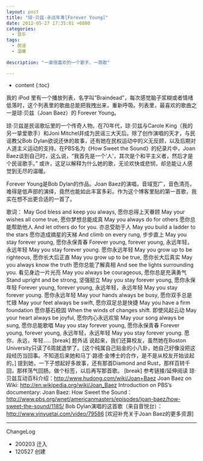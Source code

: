 ```yaml
---
layout: post
title: "琼·贝兹-永远年青[Forever Young]"
date: 2012-05-27 17:35:01 +0800
categories:
  - 音乐
tags:
  - 民谣 
  - 温暖
  
description: "一直很喜欢的一个歌手、一首歌"

---
```

* content
{:toc}

我的 iPod 里有一个播放列表，名字叫”Braindead”，每次感觉脑子浆糊或者情绪低落时，这个列表里的歌曲总能把我拽出来，重新呼吸。列表里，最喜欢的歌曲之一是琼·贝兹（Joan Baez）的 Forever Young。

琼·贝兹是民谣歌坛里的一个传奇人物。在70年代，琼·贝兹与Carole King（我的另一挚爱歌手）和Joni Mitchel并成为民谣三大天后。除了创作演唱的天才，与民谣教父Bob Dylan欲说还休的故事，还有她在民权运动中的义无反顾，以及后期对人道主义运动的支持。在PBS名为《How Sweet the Sound》的纪录片中，Joan Baez谈到自己时，这么说，“我首先是一个‘人’，其次是个和平主义者，然后才是个民谣歌手。” 或许，这足以解释为什么她的歌，无论欢快或悲悯，却总能让人感觉到无尽的温暖。

Forever Young是Bob Dylan的作品。Joan Baez的演唱，音域宽广，音色清亮，难得是低声部的演绎，竟然也能如此丰富多彩。作为这个博客里贴的第一首歌，我实在想不出更合适的一首了。

歌词：
May God bless and keep you always,
愿你总得上天眷顾
May your wishes all come true,
愿你梦想总能成真
May you always do for others
愿你总能帮助他人
And let others do for you.
亦总受助于人
May you build a ladder to the stars
愿你造成摘星的天梯
And climb on every rung,
步步直上
May you stay forever young,
愿你永保青春
Forever young, forever young,
永远年轻，永远年轻
May you stay forever young.
愿你永远年轻
May you grow up to be righteous,
愿你长大后正直
May you grow up to be true,
愿你长大后真实
May you always know the truth
愿你总能了解真相
And see the lights surrounding you.
看见身边一片光亮
May you always be courageous,
愿你总是充满勇气
Stand upright and be strong,
坚强挺立
May you stay forever young,
愿你永保年轻
Forever young, forever young,
永远年轻，永远年轻
May you stay forever young.
愿你永远年轻
May your hands always be busy,
愿你双手总是忙碌
May your feet always be swift,
愿你双足总是快捷
May you have a firm foundation
愿你基石稳固
When the winds of changes shift.
即使风起云动
May your heart always be joyful,
愿你内心永远欢愉
May your song always be sung,
愿你总能歌唱
May you stay forever young,
愿你永保青春
Forever young, forever young,
永远年轻，永远年轻
May you stay forever young.
愿你，永远，年轻…..
[break]
题外话
说起来，我们还算校友，虽然她在Boston University只读了6周就退学了。[这个纯属自己贴金的小八卦，她自己好像没把这段经历当回事。不知道后来她和马丁·路德·金博士的合作，是不是从校友开始谈起的。]  提到她，一下子想起好多故事，还有那首Diamond and Rust，那样百转千回，那样荡气回肠。做个标签，以后再写那首歌。
[break]
参考链接/延伸阅读
琼·贝兹互动百科介绍：http://www.hudong.com/wiki/Joan+Baez
Joan Baez on Wiki: http://en.wikipedia.org/wiki/Joan_Baez
Introduction on PBS’s documentary: Joan Baez: How Sweet the Sound：http://www.pbs.org/wnet/americanmasters/episodes/joan-baez/how-sweet-the-sound/1185/
Bob Dylan演唱的这首歌（来自音悦台）：http://www.yinyuetai.com/video/79586
[欢迎补充关于Joan Baez的更多资源]


-----
ChangeLog

- 200203 迁入
- 120527 创建

